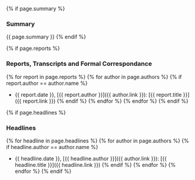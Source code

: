 {% if page.summary %}
### Summary
{{ page.summary }}
{% endif %}

{% if page.reports %}
### Reports, Transcripts and Formal Correspondance
{% for report in page.reports %}
{% for author in page.authors %}
{% if report.author == author.name %}
* {{ report.date }}, [{{ report.author }}]({{ author.link }}): [{{ report.title }}]({{ report.link }})
{% endif %}
{% endfor %}
{% endfor %}
{% endif %}

{% if page.headlines %}
### Headlines
{% for headline in page.headlines %}
{% for author in page.authors %}
{% if headline.author == author.name %}
* {{ headline.date }}, [{{ headline.author }}]({{ author.link }}): [{{ headline.title }}]({{ headline.link }})
{% endif %}
{% endfor %}
{% endfor %}
{% endif %}
